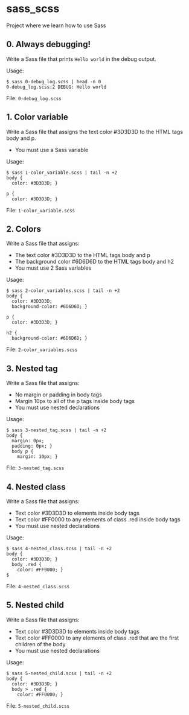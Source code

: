 # sass_scss
Project where we learn how to use Sass

## 0. Always debugging!
Write a Sass file that prints `Hello world` in the debug output.

Usage:
```shell
$ sass 0-debug_log.scss | head -n 0
0-debug_log.scss:2 DEBUG: Hello world
```
File: `0-debug_log.scss`

## 1. Color variable
Write a Sass file that assigns the text color #3D3D3D to the HTML tags body and p.
- You must use a Sass variable

Usage: 
```shell
$ sass 1-color_variable.scss | tail -n +2
body {
  color: #3D3D3D; }

p {
  color: #3D3D3D; }
```

File: `1-color_variable.scss`

## 2. Colors
Write a Sass file that assigns:
- The text color #3D3D3D to the HTML tags body and p
- The background color #6D6D6D to the HTML tags body and h2
- You must use 2 Sass variables

Usage:
```shell
$ sass 2-color_variables.scss | tail -n +2
body {
  color: #3D3D3D;
  background-color: #6D6D6D; }

p {
  color: #3D3D3D; }

h2 {
  background-color: #6D6D6D; }
```
File: `2-color_variables.scss`

## 3. Nested tag
Write a Sass file that assigns:
- No margin or padding in body tags
- Margin 10px to all of the p tags inside body tags
- You must use nested declarations

Usage:
```shell
$ sass 3-nested_tag.scss | tail -n +2
body {
  margin: 0px;
  padding: 0px; }
  body p {
    margin: 10px; }
```

File: `3-nested_tag.scss`

## 4. Nested class
Write a Sass file that assigns:
- Text color #3D3D3D to elements inside body tags
- Text color #FF0000 to any elements of class .red inside body tags
- You must use nested declarations

Usage:
```shell
$ sass 4-nested_class.scss | tail -n +2
body {
  color: #3D3D3D; }
  body .red {
    color: #FF0000; }
$
```
File: `4-nested_class.scss`

## 5. Nested child
Write a Sass file that assigns:
- Text color #3D3D3D to elements inside body tags
- Text color #FF0000 to any elements of class .red that are the first children of the body
- You must use nested declarations

Usage:
```shell
$ sass 5-nested_child.scss | tail -n +2
body {
  color: #3D3D3D; }
  body > .red {
    color: #FF0000; }
``` 

File: `5-nested_child.scss`

